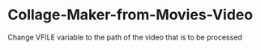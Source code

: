 # Collage-Maker-from-Movies-Video
Change VFILE variable to the path of the video that is to be processed
